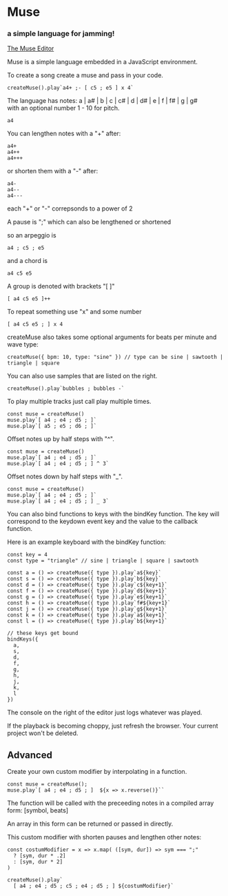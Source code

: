 # Muse
### a simple language for jamming!

[The Muse Editor](https://hackclub.github.io/muse/)

Muse is a simple language embedded in a JavaScript environment.

To create a song create a muse and pass in your code.

```
createMuse().play`a4+ ;- [ c5 ; e5 ] x 4`

```

The language has notes: a | a# | b | c | c# | d | d# | e | f | f# | g | g#  
with an optional number 1 - 10 for pitch.

```
a4
```

You can lengthen notes with a "+" after:

```
a4+
a4++
a4+++
```

or shorten them with a "-" after:

```
a4-
a4--
a4---
```

each "+" or "-" correpsonds to a power of 2

A pause is ";" which can also be lengthened or shortened

so an arpeggio is 

```
a4 ; c5 ; e5
```

and a chord is

```
a4 c5 e5

```

A group is denoted with brackets "[ ]"

```
[ a4 c5 e5 ]++

```

To repeat something use "x" and some number

```
[ a4 c5 e5 ; ] x 4

```

createMuse also takes some optional arguments for beats per minute and wave type:

```
createMuse({ bpm: 10, type: "sine" }) // type can be sine | sawtooth | triangle | square

```

You can also use samples that are listed on the right.

```
createMuse().play`bubbles ; bubbles -`

```

To play multiple tracks just call play multiple times.

```
const muse = createMuse()
muse.play`[ a4 ; e4 ; d5 ; ]`
muse.play`[ a5 ; e5 ; d6 ; ]`

```

Offset notes up by half steps with "^".

```
const muse = createMuse()
muse.play`[ a4 ; e4 ; d5 ; ]`
muse.play`[ a4 ; e4 ; d5 ; ] ^ 3`

```

Offset notes down by half steps with "\_".

```
const muse = createMuse()
muse.play`[ a4 ; e4 ; d5 ; ]`
muse.play`[ a4 ; e4 ; d5 ; ] _ 3`

```

You can also bind functions to keys with the bindKey function. The key will correspond to the keydown event key and the value to the callback function.

Here is an example keyboard with the bindKey function:

```
const key = 4
const type = "triangle" // sine | triangle | square | sawtooth

const a = () => createMuse({ type }).play`a${key}`
const s = () => createMuse({ type }).play`b${key}`
const d = () => createMuse({ type }).play`c${key+1}`
const f = () => createMuse({ type }).play`d${key+1}`
const g = () => createMuse({ type }).play`e${key+1}`
const h = () => createMuse({ type }).play`f#${key+1}`
const j = () => createMuse({ type }).play`g${key+1}`
const k = () => createMuse({ type }).play`a${key+1}`
const l = () => createMuse({ type }).play`b${key+1}`

// these keys get bound
bindKeys({ 
  a, 
  s, 
  d, 
  f, 
  g, 
  h, 
  j, 
  k, 
  l 
})

```

The console on the right of the editor just logs whatever was played.

If the playback is becoming choppy, just refresh the browser. Your current project won't be deleted. 


## Advanced

Create your own custom modifier by interpolating in a function.

```
const muse = createMuse();
muse.play`[ a4 ; e4 ; d5 ; ]  ${x => x.reverse()}``
```

The function will be called with the preceeding notes in a compiled array form: [symbol, beats]

An array in this form can be returned or passed in directly.

This custom modifier with shorten pauses and lengthen other notes:

```
const costumModifier = x => x.map( ([sym, dur]) => sym === ";" 
  ? [sym, dur * .2] 
  : [sym, dur * 2]
)

createMuse().play`
  [ a4 ; e4 ; d5 ; c5 ; e4 ; d5 ; ] ${costumModifier}`

```



